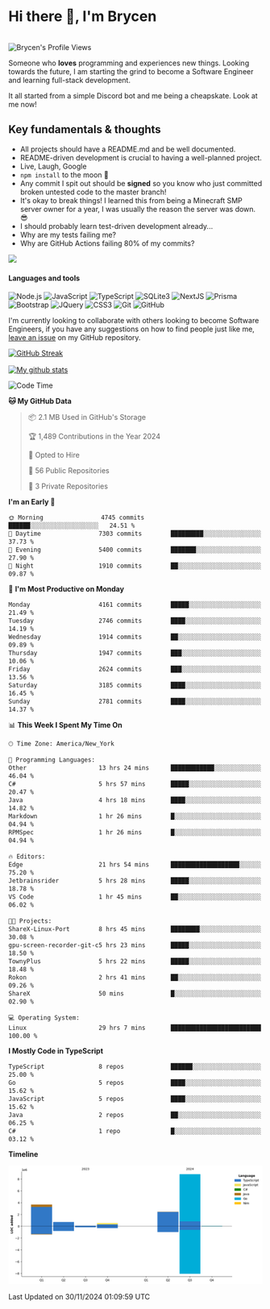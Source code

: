 # Hi there 👋, I'm Brycen

<br>
<img src="https://komarev.com/ghpvc/?username=BrycensRanch" alt="Brycen's Profile Views" />

Someone who **loves** programming and experiences new things. Looking towards the future, I am starting the grind to become a Software Engineer and learning full-stack development.

It all started from a simple Discord bot and me being a cheapskate. Look at me now!

## Key fundamentals & thoughts

- All projects should have a README.md and be well documented.
- README-driven development is crucial to having a well-planned project.
- Live, Laugh, Google
- `npm install` to the moon 🚀
- Any commit I spit out should be **signed** so you know who just committed broken untested code to the master branch!
- It's okay to break things! I learned this from being a Minecraft SMP server owner for a year, I was usually the reason the server was down. 😎
- I should probably learn test-driven development already...
- Why are my tests failing me?
- Why are GitHub Actions failing 80% of my commits? 

<img src="https://res.cloudinary.com/practicaldev/image/fetch/s--OoBLh7-Q--/c_limit%2Cf_auto%2Cfl_progressive%2Cq_auto%2Cw_880/https://cdn-images-1.medium.com/max/1614/1%2A8BlqJ8lNVZzuRjAg1mZ50w.png" height="400"/>

<h4>Languages and tools</h4>
<p>
  <img src="https://img.shields.io/badge/node.js%20-%2343853D.svg?&style=for-the-badge&logo=node.js&logoColor=white" alt="Node.js" />
  <img src="https://img.shields.io/badge/javascript%20-%23323330.svg?&style=for-the-badge&logo=javascript&logoColor=%23F7DF1E" alt="JavaScript" />
  <img src="https://img.shields.io/badge/typescript%20-%23323330.svg?&style=for-the-badge&logo=typescript&logoColor=#3467eb" alt="TypeScript" />
  <img src="https://img.shields.io/badge/sqlite3%20-%23323330.svg?&style=for-the-badge&logo=sqlite&logoColor=#3467eb" alt="SQLite3" />
  <img src="https://img.shields.io/badge/Next.JS%20-%23323330.svg?&style=for-the-badge&logo=next.js&logoColor=#3467eb" alt="NextJS" />
  <img src="https://img.shields.io/badge/Prisma%20-%23323330.svg?&style=for-the-badge&logo=prisma&logoColor=#3467eb" alt="Prisma" />
  <img src="https://img.shields.io/badge/bootstrap%20-%23323330.svg?&style=for-the-badge&logo=bootstrap" alt="Bootstrap" />
  <img src="https://img.shields.io/badge/jquery%20-%23323330.svg?&style=for-the-badge&logo=jquery" alt="JQuery" />
  <img src="https://img.shields.io/badge/css3%20-%23323330.svg?&style=for-the-badge&logo=css3" alt="CSS3" />
  <img src="https://img.shields.io/badge/git%20-%23323330.svg?&style=for-the-badge&logo=git" alt="Git" />
  <img src="https://img.shields.io/badge/github%20-%23323330.svg?&style=for-the-badge&logo=github" alt="GitHub" />
</p>

 I'm currently looking to collaborate with others looking to become Software Engineers, if you have any suggestions on how to find people just like me, [leave an issue](https://github.com/BrycensRanch/BrycensRanch/issues/new) on my GitHub repository.
 
 <p><a href="https://git.io/streak-stats"><img src="https://streak-stats.demolab.com?saas&user=BrycensRanch&amp;theme=dark&amp;hide_border=true&amp;fire=EB5454&amp;ring=0CEB19" alt="GitHub Streak"></a></p>

<a href="https://github.com/anuraghazra/github-readme-stats">
  <img align="center" src="https://github-readme-stats.anuraghazra1.vercel.app/api?username=BrycensRanch&show_icons=true&line_height=27&include_all_commits=true" alt="My github stats" />
</a>

<!--START_SECTION:waka-->
![Code Time](http://img.shields.io/badge/Code%20Time-1%2C248%20hrs%2021%20mins-blue)

**🐱 My GitHub Data** 

> 📦 2.1 MB Used in GitHub's Storage 
 > 
> 🏆 1,489 Contributions in the Year 2024
 > 
> 💼 Opted to Hire
 > 
> 📜 56 Public Repositories 
 > 
> 🔑 3 Private Repositories 
 > 
**I'm an Early 🐤** 

```text
🌞 Morning                4745 commits        ██████░░░░░░░░░░░░░░░░░░░   24.51 % 
🌆 Daytime                7303 commits        █████████░░░░░░░░░░░░░░░░   37.73 % 
🌃 Evening                5400 commits        ███████░░░░░░░░░░░░░░░░░░   27.90 % 
🌙 Night                  1910 commits        ██░░░░░░░░░░░░░░░░░░░░░░░   09.87 % 
```
📅 **I'm Most Productive on Monday** 

```text
Monday                   4161 commits        █████░░░░░░░░░░░░░░░░░░░░   21.49 % 
Tuesday                  2746 commits        ████░░░░░░░░░░░░░░░░░░░░░   14.19 % 
Wednesday                1914 commits        ██░░░░░░░░░░░░░░░░░░░░░░░   09.89 % 
Thursday                 1947 commits        ███░░░░░░░░░░░░░░░░░░░░░░   10.06 % 
Friday                   2624 commits        ███░░░░░░░░░░░░░░░░░░░░░░   13.56 % 
Saturday                 3185 commits        ████░░░░░░░░░░░░░░░░░░░░░   16.45 % 
Sunday                   2781 commits        ████░░░░░░░░░░░░░░░░░░░░░   14.37 % 
```


📊 **This Week I Spent My Time On** 

```text
🕑︎ Time Zone: America/New_York

💬 Programming Languages: 
Other                    13 hrs 24 mins      ████████████░░░░░░░░░░░░░   46.04 % 
C#                       5 hrs 57 mins       █████░░░░░░░░░░░░░░░░░░░░   20.47 % 
Java                     4 hrs 18 mins       ████░░░░░░░░░░░░░░░░░░░░░   14.82 % 
Markdown                 1 hr 26 mins        █░░░░░░░░░░░░░░░░░░░░░░░░   04.94 % 
RPMSpec                  1 hr 26 mins        █░░░░░░░░░░░░░░░░░░░░░░░░   04.94 % 

🔥 Editors: 
Edge                     21 hrs 54 mins      ███████████████████░░░░░░   75.20 % 
Jetbrainsrider           5 hrs 28 mins       █████░░░░░░░░░░░░░░░░░░░░   18.78 % 
VS Code                  1 hr 45 mins        ██░░░░░░░░░░░░░░░░░░░░░░░   06.02 % 

🐱‍💻 Projects: 
ShareX-Linux-Port        8 hrs 45 mins       ████████░░░░░░░░░░░░░░░░░   30.08 % 
gpu-screen-recorder-git-c5 hrs 23 mins       █████░░░░░░░░░░░░░░░░░░░░   18.50 % 
TownyPlus                5 hrs 22 mins       █████░░░░░░░░░░░░░░░░░░░░   18.48 % 
Rokon                    2 hrs 41 mins       ██░░░░░░░░░░░░░░░░░░░░░░░   09.26 % 
ShareX                   50 mins             █░░░░░░░░░░░░░░░░░░░░░░░░   02.90 % 

💻 Operating System: 
Linux                    29 hrs 7 mins       █████████████████████████   100.00 % 
```

**I Mostly Code in TypeScript** 

```text
TypeScript               8 repos             ██████░░░░░░░░░░░░░░░░░░░   25.00 % 
Go                       5 repos             ████░░░░░░░░░░░░░░░░░░░░░   15.62 % 
JavaScript               5 repos             ████░░░░░░░░░░░░░░░░░░░░░   15.62 % 
Java                     2 repos             ██░░░░░░░░░░░░░░░░░░░░░░░   06.25 % 
C#                       1 repo              █░░░░░░░░░░░░░░░░░░░░░░░░   03.12 % 
```



**Timeline**

![Lines of Code chart](https://raw.githubusercontent.com/BrycensRanch/BrycensRanch/main/assets/bar_graph.png)


 Last Updated on 30/11/2024 01:09:59 UTC
<!--END_SECTION:waka-->

<!--
**BrycensRanch/BrycensRanch** is a ✨ _special_ ✨ repository because its `README.md` (this file) appears on your GitHub profile.

Here are some ideas to get you started:

- 🔭 I’m currently working on ...
- 🌱 I’m currently learning ...
- 👯 I’m looking to collaborate on ...
- 🤔 I’m looking for help with ...
- 💬 Ask me about ...
- 📫 How to reach me: ...
- 😄 Pronouns: ...
- ⚡ Fun fact: ...
-->
